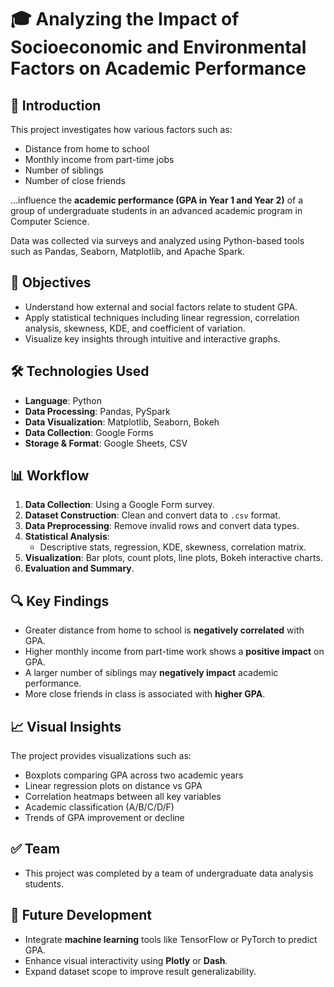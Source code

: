 
# 🎓 Analyzing the Impact of Socioeconomic and Environmental Factors on Academic Performance

## 📌 Introduction
This project investigates how various factors such as:
- Distance from home to school
- Monthly income from part-time jobs
- Number of siblings
- Number of close friends

...influence the **academic performance (GPA in Year 1 and Year 2)** of a group of undergraduate students in an advanced academic program in Computer Science.

Data was collected via surveys and analyzed using Python-based tools such as Pandas, Seaborn, Matplotlib, and Apache Spark.

## 🧪 Objectives
- Understand how external and social factors relate to student GPA.
- Apply statistical techniques including linear regression, correlation analysis, skewness, KDE, and coefficient of variation.
- Visualize key insights through intuitive and interactive graphs.

## 🛠 Technologies Used
- **Language**: Python
- **Data Processing**: Pandas, PySpark
- **Data Visualization**: Matplotlib, Seaborn, Bokeh
- **Data Collection**: Google Forms
- **Storage & Format**: Google Sheets, CSV

## 📊 Workflow
1. **Data Collection**: Using a Google Form survey.
2. **Dataset Construction**: Clean and convert data to `.csv` format.
3. **Data Preprocessing**: Remove invalid rows and convert data types.
4. **Statistical Analysis**:
   - Descriptive stats, regression, KDE, skewness, correlation matrix.
5. **Visualization**: Bar plots, count plots, line plots, Bokeh interactive charts.
6. **Evaluation and Summary**.

## 🔍 Key Findings
- Greater distance from home to school is **negatively correlated** with GPA.
- Higher monthly income from part-time work shows a **positive impact** on GPA.
- A larger number of siblings may **negatively impact** academic performance.
- More close friends in class is associated with **higher GPA**.

## 📈 Visual Insights
The project provides visualizations such as:
- Boxplots comparing GPA across two academic years
- Linear regression plots on distance vs GPA
- Correlation heatmaps between all key variables
- Academic classification (A/B/C/D/F)
- Trends of GPA improvement or decline

## ✅ Team
- This project was completed by a team of undergraduate data analysis students.

## 🔮 Future Development
- Integrate **machine learning** tools like TensorFlow or PyTorch to predict GPA.
- Enhance visual interactivity using **Plotly** or **Dash**.
- Expand dataset scope to improve result generalizability.